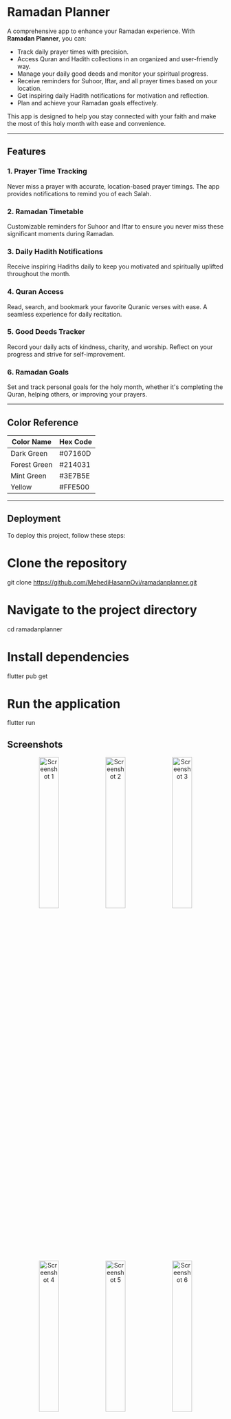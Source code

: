 # Ramadan Planner

A comprehensive app to enhance your Ramadan experience. With **Ramadan Planner**, you can:  
- Track daily prayer times with precision.  
- Access Quran and Hadith collections in an organized and user-friendly way.  
- Manage your daily good deeds and monitor your spiritual progress.  
- Receive reminders for Suhoor, Iftar, and all prayer times based on your location.  
- Get inspiring daily Hadith notifications for motivation and reflection.  
- Plan and achieve your Ramadan goals effectively.  

This app is designed to help you stay connected with your faith and make the most of this holy month with ease and convenience.

---

## Features

### 1. **Prayer Time Tracking**
Never miss a prayer with accurate, location-based prayer timings. The app provides notifications to remind you of each Salah.

### 2. **Ramadan Timetable**
Customizable reminders for Suhoor and Iftar to ensure you never miss these significant moments during Ramadan.

### 3. **Daily Hadith Notifications**
Receive inspiring Hadiths daily to keep you motivated and spiritually uplifted throughout the month.

### 4. **Quran Access**
Read, search, and bookmark your favorite Quranic verses with ease. A seamless experience for daily recitation.

### 5. **Good Deeds Tracker**
Record your daily acts of kindness, charity, and worship. Reflect on your progress and strive for self-improvement.

### 6. **Ramadan Goals**
Set and track personal goals for the holy month, whether it's completing the Quran, helping others, or improving your prayers.

---

## Color Reference

| Color Name      | Hex Code   |
|-----------------|------------|
| Dark Green      | #07160D    |
| Forest Green    | #214031    |
| Mint Green      | #3E7B5E    |
| Yellow          | #FFE500    |

---

## Deployment

To deploy this project, follow these steps:


# Clone the repository
git clone https://github.com/MehediHasannOvi/ramadanplanner.git

# Navigate to the project directory
cd ramadanplanner

# Install dependencies
flutter pub get

# Run the application
flutter run



## Screenshots


<div align="center">
  <img src="https://github.com/MehediHasannOvi/ramadanplanner/blob/master/screenshot/ramadanplanner1.png?raw=true" alt="Screenshot 1" width="30%">
  <img src="https://github.com/MehediHasannOvi/ramadanplanner/blob/master/screenshot/ramadanplanner2.png?raw=true" alt="Screenshot 2" width="30%">
  <img src="https://github.com/MehediHasannOvi/ramadanplanner/blob/master/screenshot/ramadanplanner3.png?raw=true" alt="Screenshot 3" width="30%">
</div>


<div align="center">
  <img src="https://github.com/MehediHasannOvi/ramadanplanner/blob/master/screenshot/ramadanplanner4.png?raw=true" alt="Screenshot 4" width="30%">
  <img src="https://github.com/MehediHasannOvi/ramadanplanner/blob/master/screenshot/ramadanplanner5.png?raw=true" alt="Screenshot 5" width="30%">
  <img src="https://github.com/MehediHasannOvi/ramadanplanner/blob/master/screenshot/ramadanplanner6.png?raw=true" alt="Screenshot 6" width="30%">
</div>


<div align="center">
  <img src="https://github.com/MehediHasannOvi/ramadanplanner/blob/master/screenshot/ramadanplanner7.png?raw=true" alt="Screenshot 7" width="30%">
  <img src="https://github.com/MehediHasannOvi/ramadanplanner/blob/master/screenshot/ramadanplanner8.png?raw=true" alt="Screenshot 8" width="30%">
  
</div>


## Tech Stack

**Client:** Dart, Flutter, 

**Server:** Firebase, Hive


## License

[MIT](https://choosealicense.com/licenses/mit/)


## Badges

Add badges from somewhere like: [shields.io](https://shields.io/)

[![MIT License](https://img.shields.io/badge/License-MIT-green.svg)](https://choosealicense.com/licenses/mit/)
[![GPLv3 License](https://img.shields.io/badge/License-GPL%20v3-yellow.svg)](https://opensource.org/licenses/)
[![AGPL License](https://img.shields.io/badge/license-AGPL-blue.svg)](http://www.gnu.org/licenses/agpl-3.0)

